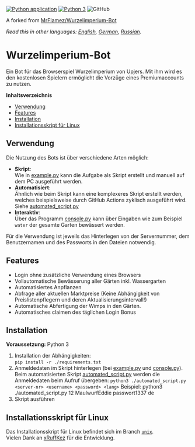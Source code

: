 [![Python application](https://github.com/MasterZydra/WurzelimperiumBot/actions/workflows/python-app.yml/badge.svg)](https://github.com/MasterZydra/WurzelimperiumBot/actions/workflows/python-app.yml)
[![Python 3](https://img.shields.io/badge/python-3-blue.svg)](https://www.python.org/)
![GitHub](https://img.shields.io/github/license/MasterZydra/WurzelimperiumBot)

A forked from [MrFlamez/Wurzelimperium-Bot](https://github.com/MrFlamez/Wurzelimperium-Bot)

*Read this in other languages: [English](README.md), [German](README.de.md), [Russian](README.ru.md).*

# Wurzelimperium-Bot
Ein Bot für das Browserspiel Wurzelimperium von Upjers. Mit ihm wird es den kostenlosen Spielern ermöglicht die Vorzüge eines Premiumaccounts zu nutzen.

**Inhaltsverzeichnis**
- [Verwendung](#verwendung)
- [Features](#features)
- [Installation](#installation)
- [Installationsskript für Linux](#installationsskript-für-linux)

## Verwendung
Die Nutzung des Bots ist über verschiedene Arten möglich:
- **Skript**:  
Wie in [example.py](./example.py) kann die Aufgabe als Skript erstellt und manuell auf dem PC ausgeführt werden.
- **Automatisiert**:  
Ähnlich wie beim Skript kann eine komplexeres Skript erstellt werden, welches beispielsweise durch GitHub Actions zyklisch ausgeführt wird. Siehe [automated_script.py](./automated_script.py)
- **Interaktiv**:  
Über das Programm [console.py](./console.py) kann über Eingaben wie zum Beispiel `water` der gesamte Garten bewässert werden.

Für die Verwendung ist jeweils das Hinterlegen von der Servernummer, dem Benutzernamen und des Passworts in den Dateien notwendig.

## Features
- Login ohne zusätzliche Verwendung eines Browsers
- Vollautomatische Bewässerung aller Gärten inkl. Wassergarten
- Automatisiertes Anpflanzen
- Abfrage aller aktuellen Marktpreise (Keine Abhängigkeit von Preislistenpflegern und deren Aktualisierungsintervall!)
- Automatische Abfertigung der Wimps in den Gärten.
- Automatisches claimen des täglichen Login Bonus

## Installation
**Voraussetzung:** Python 3
1. Installation der Abhängigkeiten:  
`pip install -r ./requirements.txt`
2. Anmeldedaten im Skript hinterlegen (bei [example.py](./example.py) und [console.py](./console.py)).  
   Beim automatisierten Skript [automated_script.py](./automated_script.py) werden die Anmeldedaten beim Aufruf übergeben:
   `python3 ./automated_script.py <server-nr> <username> <password> <lang>`
   Beispiel: python3 ./automated_script.py 12 MaulwurfEddie passwort1337 de
3. Skript ausführen

## Installationsskript für Linux
Das Installationsskript für Linux befindet sich im Branch [`unix`](https://github.com/MasterZydra/WurzelimperiumBot/tree/unix).  
Vielen Dank an [xRuffKez](https://github.com/xRuffKez) für die Entwicklung.